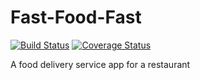 # Fast-Food-Fast
[![Build Status](https://travis-ci.com/Bobsar0/Fast-Food-Fast.svg?branch=api-v1)](https://travis-ci.com/Bobsar0/Fast-Food-Fast)
[![Coverage Status](https://coveralls.io/repos/github/Bobsar0/Fast-Food-Fast/badge.svg?branch=api-v1&service=github)](https://coveralls.io/github/Bobsar0/Fast-Food-Fast)

A food delivery service app for a restaurant
